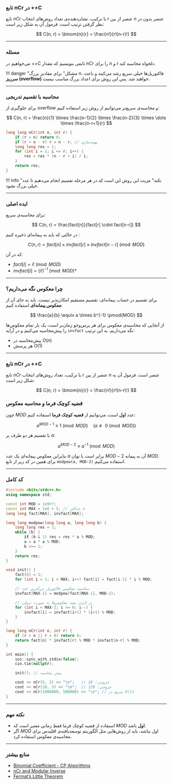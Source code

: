 ### تابع nCr در ++C

تابع $nCr$ یا ترکیب، نشان‌دهنده‌ی تعداد روش‌های انتخاب $r$ عنصر از بین $n$ عنصر بدون در نظر گرفتن ترتیب است. فرمول آن به شکل زیر است:

$$
C(n, r) = \binom{n}{r} = \frac{n!}{r!(n-r)!}
$$

---

### مسئله

می‌خواهیم در ++C تابعی بنویسیم که مقدار $nCr$ را برای $n$ و $r$ دلخواه محاسبه کند.


!!! danger "مشکل"
    برای مقادیر بزرگ $n$، فاکتوریل‌ها خیلی سریع رشد می‌کنند و باعث **سرریز (overflow)** خواهند شد. پس این روش برای اعداد بزرگ مناسب نیست.

---


###  محاسبه با تقسیم تدریجی

برای جلوگیری از overflow و محاسبه‌ی سریع‌تر می‌توانیم از روش زیر استفاده کنیم:

$$
C(n, r) = \frac{n}{1} \times \frac{n-1}{2} \times \frac{n-2}{3} \times \dots \times \frac{n-r+1}{r}
$$

```cpp linenums="1"
long long nCr(int n, int r) {
    if (r > n) return 0;
    if (r > n - r) r = n - r; // بهینه‌سازی
    long long res = 1;
    for (int i = 1; i <= r; i++) {
        res = res * (n - r + i) / i;
    }
    return res;
}
```

!!! info "نکته"
    مزیت این روش این است که در هر مرحله تقسیم انجام می‌دهیم تا عدد خیلی بزرگ نشود.

---

### ایده اصلی

برای محاسبه‌ی سریع:

$$
C(n, r) = \frac{fact[n]}{fact[r] \cdot fact[n-r]}
$$

در حالتی که باید به پیمانه‌ای ذخیره کنیم :

$$
C(n, r) = fact[n] \times invfact[r] \times invfact[n-r] \pmod{MOD}
$$

که در آن:

* $fact[i] = i! \pmod{MOD}$
* $invfact[i] = (i!)^{-1} \pmod{MOD}$*

---

### چرا معکوس نگه می‌داریم؟

برای تقسیم در حساب پیمانه‌ای، تقسیم مستقیم امکان‌پذیر نیست. باید به جای آن از **معکوس پیمانه‌ای** استفاده کنیم:

$$
\frac{a}{b} \equiv a \times b^{-1} \pmod{MOD}
$$

از آنجایی که محاسبه‌ی معکوس برای هر پرس‌وجو زمان‌بر است، یک بار تمام معکوس‌ها را پیش‌محاسبه می‌کنیم و در آرایه `invfact` نگه می‌داریم. به این ترتیب:

* پیش‌محاسبه در $O(n)$
* هر پرسش $O(1)$

---
### تابع nCr در ++C 

تابع $nCr$ یا ترکیب، تعداد روش‌های انتخاب $r$ عنصر از بین $n$ عنصر است. فرمول آن به شکل زیر است:

$$
C(n, r) = \binom{n}{r} = \frac{n!}{r!(n-r)!}
$$


### قضیه کوچک فرما و محاسبه معکوس

چون $MOD$ عدد **اول** است، می‌توانیم از **قضیه کوچک فرما** استفاده کنیم:

$$
a^{MOD-1} \equiv 1 \pmod{MOD} \quad (a \not\equiv 0 \pmod{MOD})
$$

با تقسیم هر دو طرف بر $a$:

$$
a^{MOD-2} \equiv a^{-1} \pmod{MOD}
$$

بنابراین معکوس پیمانه‌ای یک عدد $a$ برابر است با توان $MOD-2$ آن به پیمانه $MOD$. برای همین در کد زیر از تابع `modpow(a, MOD-2)` استفاده می‌کنیم.

---

### کد کامل

```cpp linenums="1"
#include <bits/stdc++.h>
using namespace std;

const int MOD = 1e9+7;
const int MAX = 1e6 + 5; // حداکثر n
long long fact[MAX], invfact[MAX];

long long modpow(long long a, long long b) {
    long long res = 1;
    while (b) {
        if (b & 1) res = res * a % MOD;
        a = a * a % MOD;
        b >>= 1;
    }
    return res;
}

void init() {
    fact[0] = 1;
    for (int i = 1; i < MAX; i++) fact[i] = fact[i-1] * i % MOD;

    // محاسبه معکوس فاکتوریل بزرگترین عدد
    invfact[MAX-1] = modpow(fact[MAX-1], MOD-2);

    // پر کردن بقیه معکوس‌ها به صورت نزولی
    for (int i = MAX-2; i >= 0; i--) {
        invfact[i] = invfact[i+1] * (i+1) % MOD;
    }
}

long long nCr(int n, int r) {
    if (r > n || r < 0) return 0;
    return fact[n] * invfact[r] % MOD * invfact[n-r] % MOD;
}

int main() {
    ios::sync_with_stdio(false);
    cin.tie(nullptr);

    init(); // پیش محاسبه

    cout << nCr(5, 2) << "\n";   // خروجی: 10
    cout << nCr(10, 3) << "\n";  // خروجی: 120
    cout << nCr(1000000, 500000) << "\n"; // سریع در O(1)
}
```

---

### نکته مهم

* استفاده از قضیه کوچک فرما فقط زمانی معتبر است که $MOD$ **اول** باشد.
* اگر $MOD$ اول نباشد، باید از روش‌هایی مثل الگوریتم توسعه‌یافته‌ی اقلیدس برای محاسبه‌ی معکوس استفاده کرد.


---
### منابع بیشتر

* [Binomial Coefficient - CP Algorithms](https://cp-algorithms.com/combinatorics/binomial-coefficients.html)
* [nCr and Modular Inverse](https://codeforces.com/blog/entry/63711)
* [Fermat’s Little Theorem](https://en.wikipedia.org/wiki/Fermat%27s_little_theorem)

